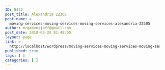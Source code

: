 ```yaml
---
ID: 9422
post_title: Alexandria 22305
post_name: >
  moving-services-moving-services-moving-services-alexandria-22305
author: mrgabonijeff@gmail.com
post_date: 2018-03-28 01:48:55
layout: page
link: >
  http://localhost/wordpress/moving-services-moving-services-moving-services-alexandria-22305/
published: true
tags: [ ]
categories: [ ]
---
```

